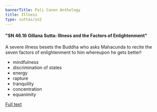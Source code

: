 ```yaml
---
bannerTitle: Pali Canon Anthology
title: Illness
type: suttas/sn2
---
```


#### "SN 46.16 Gillana Sutta: Illness and the Factors of Enlightenment"

A severe illness besets the Buddha who asks Mahacunda to recite the seven
factors of enlightenment to him whereupon he gets better!  

- mindfulness
- discrimination of states
- energy
- rapture
- tranquility
- concentration
- equanimity


[Full text](https://tipitaka.fandom.com/wiki/SN_46.16_Gilana_Sutta)
